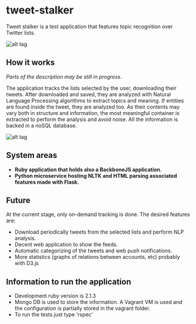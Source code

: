 # tweet-stalker
Tweet stalker is a test application that features topic recognition over Twitter lists.

![alt tag](https://raw.github.com/jacob84/tweet-stalker/master/media/capture.png)

## How it works
*Parts of the description may be still in progress*.

The application tracks the lists selected by the user, downloading their tweets. After downloaded and saved, they are
analyzed with Natural Language Processing algorithms to extract topics and meaning. If entities are found inside the
tweet, they are analyzed too. As their contents may vary both in structure and information, the most meaningful
container is extracted to perform the analysis and avoid noise. All the information is backed in a noSQL database.

![alt tag](https://raw.github.com/jacob84/tweet-stalker/master/media/example2.png)

## System areas
 - **Ruby application that holds also a BackboneJS application.**
 - **Python microservice hosting NLTK and HTML parsing associated features made with Flask.**

## Future
At the current stage, only on-demand tracking is done. The desired features are:
 - Download periodically tweets from the selected lists and perform NLP analysis.
 - Decent web application to show the feeds.
 - Automatic categorizing of the tweets and web push notifications.
 - More statistics (graphs of relations between accounts, etc) probably with D3.js
 
## Information to run the application
 - Development ruby version is 2.1.3
 - Mongo DB is used to store the information. A Vagrant VM is used and the configuration is partially stored in the vagrant folder.
 - To run the tests just type 'rspec'
